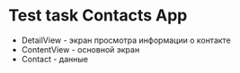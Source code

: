 # Test task Contacts App

- DetailView - экран просмотра информации о контакте
- ContentView - основной экран
- Contact - данные

